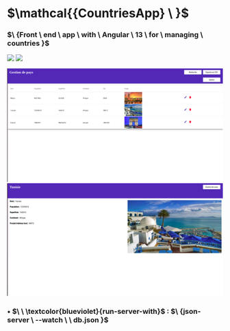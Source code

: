 # $\mathcal{{CountriesApp} \ \}$
### $\ \{Front \ end \ app \ with \ Angular \ 13 \ for \ managing \ countries }$ 
![](https://img.shields.io/badge/Angular_13-blueviolet?style=for-the-badge)
![](https://img.shields.io/badge/Json_Server-blueviolet?style=for-the-badge)



![screen one](./demo/screen-one.png)
![screen two](./demo/screen-two.png)




### • $\ \ \textcolor{blueviolet}{run-server-with}$  : $\ \{json-server \ --watch \  \ db.json }$ 

